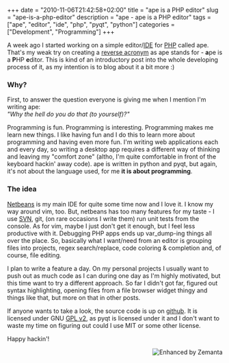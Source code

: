 +++
date = "2010-11-06T21:42:58+02:00"
title = "ape is a PHP editor"
slug = "ape-is-a-php-editor"
description = "ape - ape is a PHP editor"
tags = ["ape", "editor", "ide", "php", "pyqt", "python"]
categories = ["Development", "Programming"]
+++
<p>A week ago I started working on a simple editor/<a class="zem_slink" title="Integrated development environment" rel="wikipedia" href="http://en.wikipedia.org/wiki/Integrated_development_environment">IDE</a> for <a class="zem_slink" title="PHP" rel="homepage" href="http://www.php.net/">PHP</a> called ape. That's my weak try on creating a <a class="zem_slink" title="Backronym" rel="wikipedia" href="http://en.wikipedia.org/wiki/Backronym">reverse acronym</a> as ape stands for - <strong>a</strong>pe is a <strong>P</strong>HP <strong>e</strong>ditor. This is kind of an introductory post into the whole developing process of it, as my intention is to blog about it a bit more :)</p>
<h3>Why?</h3>
<p>First, to answer the question everyone is giving me when I mention I'm writing ape:<br />
<em>"Why the hell do you do that (to yourself)?"</em></p>
<p>Programming is fun. Programming is interesting. Programming makes me learn new things. I like having fun and I do this to learn more about programming and having even more fun. I'm writing web applications each and every day, so writing a desktop app requires a different way of thinking and leaving my "comfort zone" (altho, I'm quite comfortable in front of the keyboard hackin' away code). ape is written in python and pyqt, but again, it's not about the language used, for me <strong>it is about programming</strong>.</p>
<h3>The idea</h3>
<p><a class="zem_slink" title="NetBeans" rel="homepage" href="http://www.netbeans.org/">Netbeans</a> is my main IDE for quite some time now and I love it. I know my way around vim, too. But, netbeans has too many features for my taste - I use <a class="zem_slink" title="Apache Subversion" rel="homepage" href="http://subversion.apache.org/">SVN</a>, git, (on rare occasions I write them) run unit tests from the console. As for vim, maybe I just don't get it enough, but I feel less productive with it. Debugging PHP apps ends up var_dump-ing things all over the place. So, basically what I want/need from an editor is grouping files into projects, regex search/replace, code coloring &amp; completion and, of course, file editing.</p>
<p>I plan to write a feature a day. On my personal projects I usually want to push out as much code as I can during one day as I'm highly motivated, but this time want to try a different approach. So far I didn't got far, figured out syntax highlighting, opening files from a file browser widget thingy and things like that, but more on that in other posts.</p>
<p>If anyone wants to take a look, the source code is up on <a href="https://github.com/robertbasic/ape">github</a>. It is licensed under GNU <a class="zem_slink" title="GNU General Public License" rel="wikipedia" href="http://en.wikipedia.org/wiki/GNU_General_Public_License">GPL v2</a>, as pyqt is licensed under it and I don't want to waste my time on figuring out could I use MIT or some other license.</p>
<p>Happy hackin'!</p>
<div class="zemanta-pixie" style="margin-top: 10px; height: 15px;"><a class="zemanta-pixie-a" title="Enhanced by Zemanta" href="http://www.zemanta.com/"><img class="zemanta-pixie-img" style="border: medium none; float: right;" src="http://img.zemanta.com/zemified_e.png?x-id=10fafb1b-6597-4351-b0e3-964bcc98b601" alt="Enhanced by Zemanta" /></a></div>
